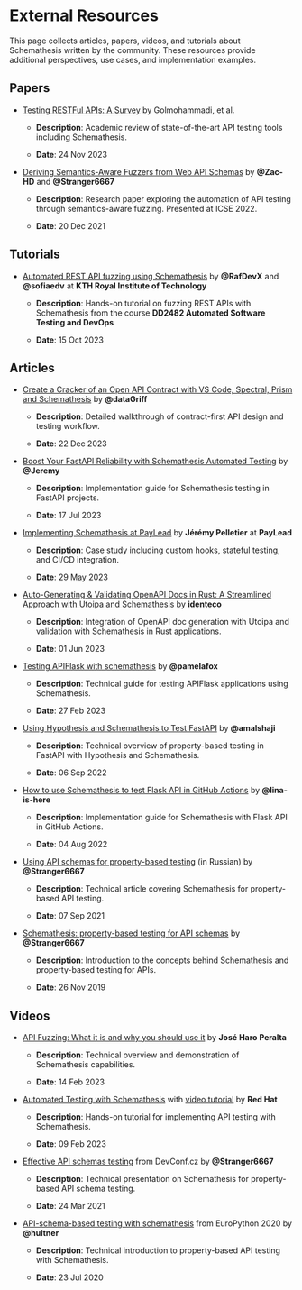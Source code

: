 # External Resources

This page collects articles, papers, videos, and tutorials about Schemathesis written by the community. These resources provide additional perspectives, use cases, and implementation examples.

## Papers

- [Testing RESTFul APIs: A Survey](https://dl.acm.org/doi/10.1145/3617175) by Golmohammadi, et al.

    - **Description**: Academic review of state-of-the-art API testing tools including Schemathesis.

    - **Date**: 24 Nov 2023

- [Deriving Semantics-Aware Fuzzers from Web API Schemas](https://ieeexplore.ieee.org/document/9793781) by **@Zac-HD** and **@Stranger6667**

    - **Description**: Research paper exploring the automation of API testing through semantics-aware fuzzing. Presented at ICSE 2022.

    - **Date**: 20 Dec 2021

## Tutorials

- [Automated REST API fuzzing using Schemathesis](https://killercoda.com/rafdev/scenario/rest-fuzzing-with-schemathesis) by **@RafDevX** and **@sofiaedv** at **KTH Royal Institute of Technology**

    - **Description**: Hands-on tutorial on fuzzing REST APIs with Schemathesis from the course **DD2482 Automated Software Testing and DevOps**

    - **Date**: 15 Oct 2023

## Articles

- [Create a Cracker of an Open API Contract with VS Code, Spectral, Prism and Schemathesis](https://blog.hungovercoders.com/datagriff/2023/12/22/create-a-cracker-of-an-open-api-contract-with-vs-code-spectral-prism-and-schemathesis.html) by **@dataGriff**

    - **Description**: Detailed walkthrough of contract-first API design and testing workflow.

    - **Date**: 22 Dec 2023

- [Boost Your FastAPI Reliability with Schemathesis Automated Testing](https://medium.com/@jeremy3/boost-your-fastapi-reliability-with-schemathesis-automated-testing-e8b70ff704f6) by **@Jeremy**

    - **Description**: Implementation guide for Schemathesis testing in FastAPI projects.

    - **Date**: 17 Jul 2023

- [Implementing Schemathesis at PayLead](https://medium.com/paylead/implementing-schemathesis-at-paylead-a469a5d43626) by **Jérémy Pelletier** at **PayLead**

    - **Description**: Case study including custom hooks, stateful testing, and CI/CD integration.

    - **Date**: 29 May 2023

- [Auto-Generating & Validating OpenAPI Docs in Rust: A Streamlined Approach with Utoipa and Schemathesis](https://identeco.de/en/blog/generating_and_validating_openapi_docs_in_rust/) by **identeco**

    - **Description**: Integration of OpenAPI doc generation with Utoipa and validation with Schemathesis in Rust applications.

    - **Date**: 01 Jun 2023

- [Testing APIFlask with schemathesis](http://blog.pamelafox.org/2023/02/testing-apiflask-with-schemathesis.html) by **@pamelafox**

    - **Description**: Technical guide for testing APIFlask applications using Schemathesis.

    - **Date**: 27 Feb 2023

- [Using Hypothesis and Schemathesis to Test FastAPI](https://testdriven.io/blog/fastapi-hypothesis/) by **@amalshaji**

    - **Description**: Technical overview of property-based testing in FastAPI with Hypothesis and Schemathesis.

    - **Date**: 06 Sep 2022

- [How to use Schemathesis to test Flask API in GitHub Actions](https://notes.lina-is-here.com/2022/08/04/schemathesis-docker-compose.html) by **@lina-is-here**

    - **Description**: Implementation guide for Schemathesis with Flask API in GitHub Actions.

    - **Date**: 04 Aug 2022

- [Using API schemas for property-based testing](https://habr.com/ru/company/oleg-bunin/blog/576496/) (in Russian) by **@Stranger6667**

    - **Description**: Technical article covering Schemathesis for property-based API testing.

    - **Date**: 07 Sep 2021

- [Schemathesis: property-based testing for API schemas](https://dygalo.dev/blog/schemathesis-property-based-testing-for-api-schemas/) by **@Stranger6667**

    - **Description**: Introduction to the concepts behind Schemathesis and property-based testing for APIs.

    - **Date**: 26 Nov 2019

## Videos

- [API Fuzzing: What it is and why you should use it](https://youtu.be/wX3GMJY9B6A) by **José Haro Peralta**

    - **Description**: Technical overview and demonstration of Schemathesis capabilities.

    - **Date**: 14 Feb 2023

- [Automated Testing with Schemathesis](https://appdev.consulting.redhat.com/tracks/contract-first/automated-testing-with-schemathesis.html) with [video tutorial](https://www.youtube.com/watch?v=4r7OC-lBKMg) by **Red Hat**

    - **Description**: Hands-on tutorial for implementing API testing with Schemathesis.

    - **Date**: 09 Feb 2023

- [Effective API schemas testing](https://youtu.be/VVLZ25JgjD4) from DevConf.cz by **@Stranger6667**

    - **Description**: Technical presentation on Schemathesis for property-based API schema testing.

    - **Date**: 24 Mar 2021

- [API-schema-based testing with schemathesis](https://www.youtube.com/watch?v=9FHRwrv-xuQ) from EuroPython 2020 by **@hultner**

    - **Description**: Technical introduction to property-based API testing with Schemathesis.

    - **Date**: 23 Jul 2020 
